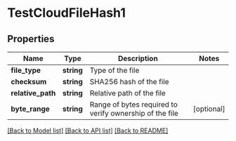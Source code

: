 # TestCloudFileHash1

## Properties
Name | Type | Description | Notes
------------ | ------------- | ------------- | -------------
**file_type** | **string** | Type of the file | 
**checksum** | **string** | SHA256 hash of the file | 
**relative_path** | **string** | Relative path of the file | 
**byte_range** | **string** | Range of bytes required to verify ownership of the file | [optional] 

[[Back to Model list]](../README.md#documentation-for-models) [[Back to API list]](../README.md#documentation-for-api-endpoints) [[Back to README]](../README.md)


